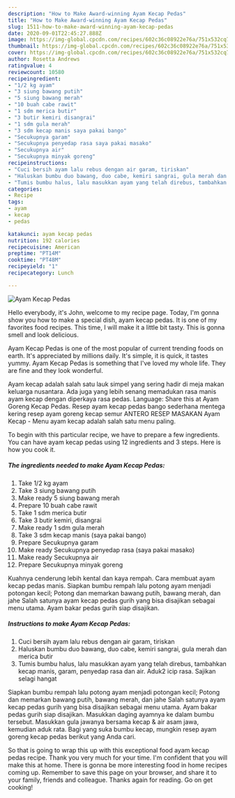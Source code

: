 ```yaml
---
description: "How to Make Award-winning Ayam Kecap Pedas"
title: "How to Make Award-winning Ayam Kecap Pedas"
slug: 1511-how-to-make-award-winning-ayam-kecap-pedas
date: 2020-09-01T22:45:27.888Z
image: https://img-global.cpcdn.com/recipes/602c36c08922e76a/751x532cq70/ayam-kecap-pedas-foto-resep-utama.jpg
thumbnail: https://img-global.cpcdn.com/recipes/602c36c08922e76a/751x532cq70/ayam-kecap-pedas-foto-resep-utama.jpg
cover: https://img-global.cpcdn.com/recipes/602c36c08922e76a/751x532cq70/ayam-kecap-pedas-foto-resep-utama.jpg
author: Rosetta Andrews
ratingvalue: 4
reviewcount: 10580
recipeingredient:
- "1/2 kg ayam"
- "3 siung bawang putih"
- "5 siung bawang merah"
- "10 buah cabe rawit"
- "1 sdm merica butir"
- "3 butir kemiri disangrai"
- "1 sdm gula merah"
- "3 sdm kecap manis saya pakai bango"
- "Secukupnya garam"
- "Secukupnya penyedap rasa saya pakai masako"
- "Secukupnya air"
- "Secukupnya minyak goreng"
recipeinstructions:
- "Cuci bersih ayam lalu rebus dengan air garam, tiriskan"
- "Haluskan bumbu duo bawang, duo cabe, kemiri sangrai, gula merah dan merica butir"
- "Tumis bumbu halus, lalu masukkan ayam yang telah direbus, tambahkan kecap manis, garam, penyedap rasa dan air. Aduk2 icip rasa. Sajikan selagi hangat"
categories:
- Recipe
tags:
- ayam
- kecap
- pedas

katakunci: ayam kecap pedas 
nutrition: 192 calories
recipecuisine: American
preptime: "PT14M"
cooktime: "PT48M"
recipeyield: "1"
recipecategory: Lunch

---
```



![Ayam Kecap Pedas](https://img-global.cpcdn.com/recipes/602c36c08922e76a/751x532cq70/ayam-kecap-pedas-foto-resep-utama.jpg)

Hello everybody, it's John, welcome to my recipe page. Today, I'm gonna show you how to make a special dish, ayam kecap pedas. It is one of my favorites food recipes. This time, I will make it a little bit tasty. This is gonna smell and look delicious.

Ayam Kecap Pedas is one of the most popular of current trending foods on earth. It's appreciated by millions daily. It's simple, it is quick, it tastes yummy. Ayam Kecap Pedas is something that I've loved my whole life. They are fine and they look wonderful.

Ayam kecap adalah salah satu lauk simpel yang sering hadir di meja makan keluarga nusantara. Ada juga yang lebih senang memadukan rasa manis ayam kecap dengan diperkaya rasa pedas. Language: Share this at Ayam Goreng Kecap Pedas. Resep ayam kecap pedas bango sederhana mentega kering resep ayam goreng kecap semur ANTERO RESEP MASAKAN Ayam Kecap - Menu ayam kecap adalah salah satu menu paling.


To begin with this particular recipe, we have to prepare a few ingredients. You can have ayam kecap pedas using 12 ingredients and 3 steps. Here is how you cook it.

<!--inarticleads1-->

##### The ingredients needed to make Ayam Kecap Pedas:

1. Take 1/2 kg ayam
1. Take 3 siung bawang putih
1. Make ready 5 siung bawang merah
1. Prepare 10 buah cabe rawit
1. Take 1 sdm merica butir
1. Take 3 butir kemiri, disangrai
1. Make ready 1 sdm gula merah
1. Take 3 sdm kecap manis (saya pakai bango)
1. Prepare Secukupnya garam
1. Make ready Secukupnya penyedap rasa (saya pakai masako)
1. Make ready Secukupnya air
1. Prepare Secukupnya minyak goreng


Kuahnya cenderung lebih kental dan kaya rempah. Cara membuat ayam kecap pedas manis. Siapkan bumbu rempah lalu potong ayam menjadi potongan kecil; Potong dan memarkan bawang putih, bawang merah, dan jahe Salah satunya ayam kecap pedas gurih yang bisa disajikan sebagai menu utama. Ayam bakar pedas gurih siap disajikan. 

<!--inarticleads2-->

##### Instructions to make Ayam Kecap Pedas:

1. Cuci bersih ayam lalu rebus dengan air garam, tiriskan
1. Haluskan bumbu duo bawang, duo cabe, kemiri sangrai, gula merah dan merica butir
1. Tumis bumbu halus, lalu masukkan ayam yang telah direbus, tambahkan kecap manis, garam, penyedap rasa dan air. Aduk2 icip rasa. Sajikan selagi hangat


Siapkan bumbu rempah lalu potong ayam menjadi potongan kecil; Potong dan memarkan bawang putih, bawang merah, dan jahe Salah satunya ayam kecap pedas gurih yang bisa disajikan sebagai menu utama. Ayam bakar pedas gurih siap disajikan. Masukkan daging ayamnya ke dalam bumbu tersebut. Masukkan gula jawanya bersama kecap &amp; air asam jawa, kemudian aduk rata. Bagi yang suka bumbu kecap, mungkin resep ayam goreng kecap pedas berikut yang Anda cari. 

So that is going to wrap this up with this exceptional food ayam kecap pedas recipe. Thank you very much for your time. I'm confident that you will make this at home. There is gonna be more interesting food in home recipes coming up. Remember to save this page on your browser, and share it to your family, friends and colleague. Thanks again for reading. Go on get cooking!
